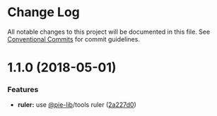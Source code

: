 # Change Log

All notable changes to this project will be documented in this file.
See [Conventional Commits](https://conventionalcommits.org) for commit guidelines.

<a name="1.1.0"></a>
# 1.1.0 (2018-05-01)


### Features

* **ruler:** use [@pie-lib](https://github.com/pie-lib)/tools ruler ([2a227d0](https://github.com/pie-framework/pie-ui/commit/2a227d0))
